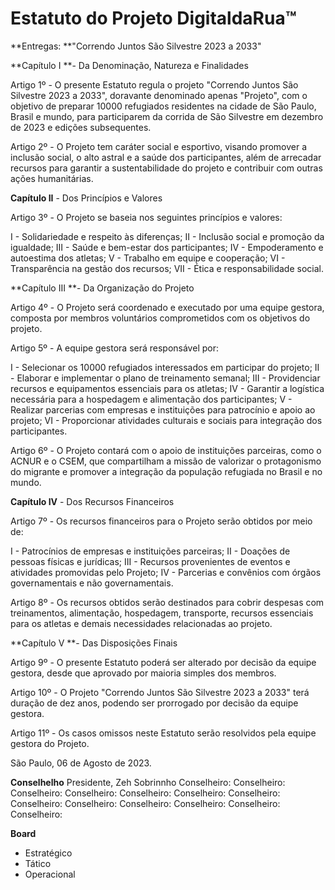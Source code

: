 # Estatuto do Projeto DigitaldaRua™

**Entregas: **"Correndo Juntos São Silvestre 2023 a 2033"

**Capítulo I **- Da Denominação, Natureza e Finalidades

Artigo 1º - O presente Estatuto regula o projeto "Correndo Juntos São Silvestre 2023 a 2033", doravante denominado apenas "Projeto", com o objetivo de preparar 10000 refugiados residentes na cidade de São Paulo, Brasil e mundo, para participarem da corrida de São Silvestre em dezembro de 2023 e edições subsequentes.

Artigo 2º - O Projeto tem caráter social e esportivo, visando promover a inclusão social, o alto astral e a saúde dos participantes, além de arrecadar recursos para garantir a sustentabilidade do projeto e contribuir com outras ações humanitárias.

**Capítulo II** - Dos Princípios e Valores

Artigo 3º - O Projeto se baseia nos seguintes princípios e valores:

I - Solidariedade e respeito às diferenças;
II - Inclusão social e promoção da igualdade;
III - Saúde e bem-estar dos participantes;
IV - Empoderamento e autoestima dos atletas;
V - Trabalho em equipe e cooperação;
VI - Transparência na gestão dos recursos;
VII - Ética e responsabilidade social.

**Capítulo III **- Da Organização do Projeto

Artigo 4º - O Projeto será coordenado e executado por uma equipe gestora, composta por membros voluntários comprometidos com os objetivos do projeto.

Artigo 5º - A equipe gestora será responsável por:

I - Selecionar os 10000 refugiados interessados em participar do projeto;
II - Elaborar e implementar o plano de treinamento semanal;
III - Providenciar recursos e equipamentos essenciais para os atletas;
IV - Garantir a logística necessária para a hospedagem e alimentação dos participantes;
V - Realizar parcerias com empresas e instituições para patrocínio e apoio ao projeto;
VI - Proporcionar atividades culturais e sociais para integração dos participantes.

Artigo 6º - O Projeto contará com o apoio de instituições parceiras, como o ACNUR e o CSEM, que compartilham a missão de valorizar o protagonismo do migrante e promover a integração da população refugiada no Brasil e no mundo.

**Capítulo IV** - Dos Recursos Financeiros

Artigo 7º - Os recursos financeiros para o Projeto serão obtidos por meio de:

I - Patrocínios de empresas e instituições parceiras;
II - Doações de pessoas físicas e jurídicas;
III - Recursos provenientes de eventos e atividades promovidas pelo Projeto;
IV - Parcerias e convênios com órgãos governamentais e não governamentais.

Artigo 8º - Os recursos obtidos serão destinados para cobrir despesas com treinamentos, alimentação, hospedagem, transporte, recursos essenciais para os atletas e demais necessidades relacionadas ao projeto.

**Capítulo V **- Das Disposições Finais

Artigo 9º - O presente Estatuto poderá ser alterado por decisão da equipe gestora, desde que aprovado por maioria simples dos membros.

Artigo 10º - O Projeto "Correndo Juntos São Silvestre 2023 a 2033" terá duração de dez anos, podendo ser prorrogado por decisão da equipe gestora.

Artigo 11º - Os casos omissos neste Estatuto serão resolvidos pela equipe gestora do Projeto.

São Paulo, 06 de Agosto de 2023.

**Conselhelho**
Presidente, Zeh Sobrinnho
Conselheiro:
Conselheiro:
Conselheiro:
Conselheiro:
Conselheiro:
Conselheiro:
Conselheiro:
Conselheiro:
Conselheiro:
Conselheiro:
Conselheiro:
Conselheiro:
Conselheiro:

**Board**
- Estratégico
- Tático
- Operacional
